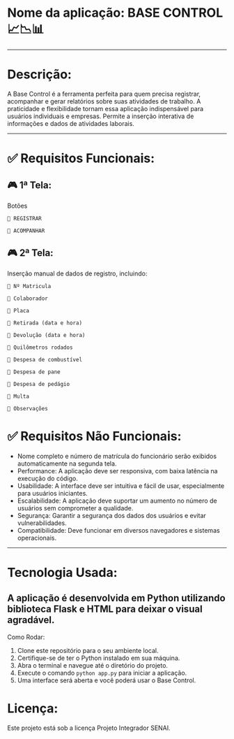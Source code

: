 # Nome da aplicação: BASE CONTROL 📈📉📊

________________________________________

# Descrição:
A Base Control é a ferramenta perfeita para quem precisa registrar, acompanhar e gerar relatórios sobre suas atividades de trabalho. A praticidade e flexibilidade tornam essa aplicação indispensável para usuários individuais e empresas.
Permite a inserção interativa de informações e dados de atividades laborais.
________________________________________

# ✅ Requisitos Funcionais:

## 🎮 1ª Tela:
Botões

    📌 REGISTRAR
    
    📌 ACOMPANHAR

## 🎮 2ª Tela:
Inserção manual de dados de registro, incluindo:

    📌 Nº Matricula
    
    📌 Colaborador
    
    📌 Placa
    
    📌 Retirada (data e hora)
    
    📌 Devolução (data e hora)
    
    📌 Quilômetros rodados
    
    📌 Despesa de combustível
    
    📌 Despesa de pane
    
    📌 Despesa de pedágio
    
    📌 Multa
    
    📌 Observações


# ✅ Requisitos Não Funcionais:

- Nome completo e número de matrícula do funcionário serão exibidos automaticamente na segunda tela.
- Performance: A aplicação deve ser responsiva, com baixa latência na execução do código.
- Usabilidade: A interface deve ser intuitiva e fácil de usar, especialmente para usuários iniciantes.
- Escalabilidade: A aplicação deve suportar um aumento no número de usuários sem comprometer a qualidade.
- Segurança: Garantir a segurança dos dados dos usuários e evitar vulnerabilidades.
- Compatibilidade: Deve funcionar em diversos navegadores e sistemas operacionais.
________________________________________
# Tecnologia Usada:

## A aplicação é desenvolvida em Python utilizando biblioteca Flask e HTML para deixar o visual agradável.

Como Rodar:

1. Clone este repositório para o seu ambiente local.
2. Certifique-se de ter o Python instalado em sua máquina.
3. Abra o terminal e navegue até o diretório do projeto.
4. Execute o comando `python app.py` para iniciar a aplicação.
5. Uma interface será aberta e você poderá usar o Base Control.

# Licença:

Este projeto está sob a licença Projeto Integrador SENAI.
